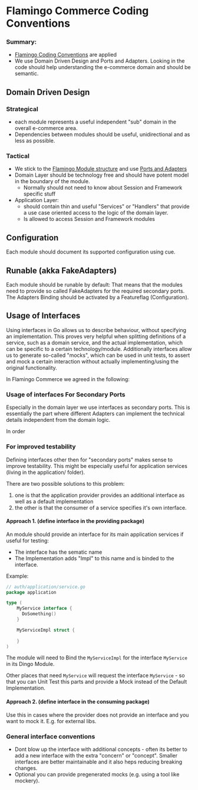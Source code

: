 # Flamingo Commerce Coding Conventions

### Summary:
* [Flamingo Coding Conventions](https://docs.flamingo.me/2.%20Flamingo%20Core/1.%20Flamingo%20Basics/8.%20Coding%20Conventions.html) are applied
* We use Domain Driven Design and Ports and Adapters. Looking in the code should help understanding the e-commerce domain and should be semantic.
  
## Domain Driven Design
### Strategical
 
* each module represents a useful independent "sub" domain in the overall e-commerce area.
* Dependencies between modules should be useful, unidirectional and as less as possible.

### Tactical
 
* We stick to the [Flamingo Module structure](https://docs.flamingo.me/2.%20Flamingo%20Core/1.%20Flamingo%20Basics/3.%20Flamingo%20Module%20Structure.html) and use [Ports and Adapters](https://docs.flamingo.me/2.%20Flamingo%20Core/1.%20Flamingo%20Basics/4.%20Ports%20and%20Adapters.html)
* Domain Layer should be technology free and should have potent model in the boundary of the module.
    * Normally should not need to know about Session and Framework specific stuff
* Application Layer:
    * should contain thin and useful "Services" or "Handlers" that provide a use case oriented access to the logic of the domain layer.
    * Is allowed to access Session and Framework modules

## Configuration
Each module should document its supported configuration using cue.

## Runable (akka FakeAdapters)
Each module should be runable by default:
That means that the modules need to provide so called FakeAdapters for the required secondary ports. 
The Adapters Binding should be activated by a Featureflag (Configuration).

## Usage of Interfaces

Using interfaces in Go allows us to describe behaviour, without specifying an implementation.
This proves very helpful when splitting definitions of a service, such as a domain service, and the actual implementation, which can be specific to a certain technology/module.
Additionally interfaces allow us to generate so-called "mocks", which can be used in unit tests, to assert and mock a certain interaction without actually implementing/using the original functionality.

In Flamingo Commerce we agreed in the following:

### Usage of interfaces For Secondary Ports
Especially in the domain layer we use interfaces as secondary ports. 
This is essentially the part where different Adapters can implement the technical details independent from the domain logic.

In order 

### For improved testability

Defining interfaces other then for "secondary ports" makes sense to improve testability.
This might be especially useful for application services (living in the application/ folder).

There are two possible solutions to this problem:

1. one is that the application provider provides an additional interface as well as a default implementation
2. the other is that the consumer of a service specifies it's own interface.

#### Approach 1. (define interface in the providing package)

An module should provide an interface for its main application services if useful for testing:

* The interface has the sematic name
* The Implementation adds "Impl" to this name and is binded to the interface.

Example:

```go
// auth/application/service.go
package application

type (
    MyService interface {
      DoSomething()  
    }

    MyServiceImpl struct {
    
    }   
)
```

The module will need to Bind the `MyServiceImpl` for the interface `MyService` in its Dingo Module.

Other places that need `MyService` will request the interface `MyService` - so that you can Unit Test this parts and provide a Mock instead of the Default Implementation.

#### Approach 2. (define interface in the consuming package)
Use this in cases where the provider does not provide an interface and you want to mock it.
E.g. for external libs.


### General interface conventions

* Dont blow up the interface with additional concepts - often its better to add a new interface with the extra "concern" or "concept". Smaller interfaces are better maintainable and it also heps reducing breaking changes.
* Optional you can provide pregenerated mocks (e.g. using a tool like mockery).